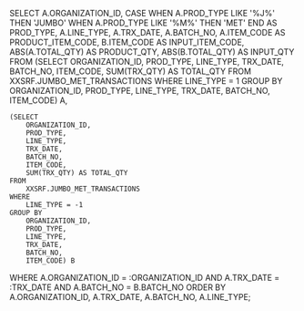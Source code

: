 SELECT
    A.ORGANIZATION_ID,
    CASE
        WHEN A.PROD_TYPE LIKE '%J%' THEN 'JUMBO'
        WHEN A.PROD_TYPE LIKE '%M%' THEN 'MET'
    END AS PROD_TYPE,
    A.LINE_TYPE,
    A.TRX_DATE,
    A.BATCH_NO,
    A.ITEM_CODE AS PRODUCT_ITEM_CODE,
    B.ITEM_CODE AS INPUT_ITEM_CODE,
    ABS(A.TOTAL_QTY) AS PRODUCT_QTY,
    ABS(B.TOTAL_QTY) AS INPUT_QTY
FROM
    (SELECT
        ORGANIZATION_ID,
        PROD_TYPE,
        LINE_TYPE,
        TRX_DATE,
        BATCH_NO,
        ITEM_CODE,
        SUM(TRX_QTY) AS TOTAL_QTY
    FROM
        XXSRF.JUMBO_MET_TRANSACTIONS
    WHERE
        LINE_TYPE = 1
    GROUP BY
        ORGANIZATION_ID,
        PROD_TYPE,
        LINE_TYPE,
        TRX_DATE,
        BATCH_NO,
        ITEM_CODE) A,

    (SELECT
        ORGANIZATION_ID,
        PROD_TYPE,
        LINE_TYPE,
        TRX_DATE,
        BATCH_NO,
        ITEM_CODE,
        SUM(TRX_QTY) AS TOTAL_QTY
    FROM
        XXSRF.JUMBO_MET_TRANSACTIONS
    WHERE
        LINE_TYPE = -1
    GROUP BY
        ORGANIZATION_ID,
        PROD_TYPE,
        LINE_TYPE,
        TRX_DATE,
        BATCH_NO,
        ITEM_CODE) B
WHERE
 A.ORGANIZATION_ID = :ORGANIZATION_ID
AND A.TRX_DATE = :TRX_DATE
AND A.BATCH_NO = B.BATCH_NO
ORDER BY
    A.ORGANIZATION_ID,
    A.TRX_DATE,
    A.BATCH_NO,
    A.LINE_TYPE;




